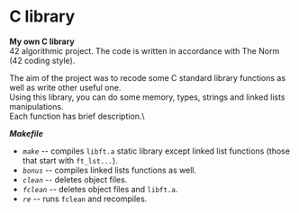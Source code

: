# C library

**My own C library**\
42 algorithmic project. The code is written in accordance with The Norm (42 coding style).

The aim of the project was to recode some C standard library functions as well as write other useful one.\
Using this library, you can do some memory, types, strings and linked lists manipulations.\
Each function has brief description.\

***Makefile***
* *`make`* -- compiles `libft.a` static library except linked list functions (those that start with `ft_lst...`).
* *`bonus`* -- compiles linked lists functions as well.
* *`clean`* -- deletes object files.
* *`fclean`* -- deletes object files and `libft.a`.
* *`re`* -- runs `fclean` and recompiles.